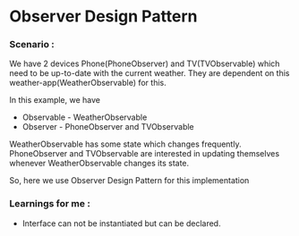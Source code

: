 # Observer Design Pattern

### Scenario : 
We have 2 devices Phone(PhoneObserver) and TV(TVObservable) which need to be up-to-date with the current weather. They are dependent on this weather-app(WeatherObservable) for this.

In this example, we have 
- Observable - WeatherObservable
- Observer - PhoneObserver and TVObservable

WeatherObservable has some state which changes frequently. PhoneObserver and TVObservable are interested in updating themselves whenever WeatherObservable changes its state.

So, here we use Observer Design Pattern for this implementation

### Learnings for me : 
- Interface can not be instantiated but can be declared.
